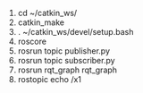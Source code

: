 1. cd ~/catkin_ws/
2. catkin_make
3. . ~/catkin_ws/devel/setup.bash
4. roscore
5. rosrun topic publisher.py
6. rosrun topic subscriber.py
7. rosrun rqt_graph rqt_graph
8. rostopic echo /x1
